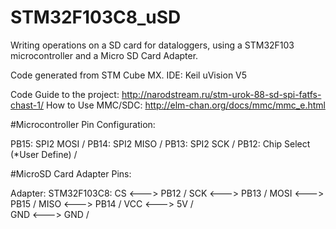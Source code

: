 # STM32F103C8_uSD

Writing operations on a SD card for dataloggers, using a STM32F103 microcontroller and a Micro SD Card Adapter.

Code generated from STM Cube MX.
IDE: Keil uVision V5

Code Guide to the project:  http://narodstream.ru/stm-urok-88-sd-spi-fatfs-chast-1/
How to Use MMC/SDC:         http://elm-chan.org/docs/mmc/mmc_e.html

#Microcontroller Pin Configuration:
  
 PB15: SPI2 MOSI  / 
 PB14: SPI2 MISO  /
 PB13: SPI2 SCK  /
 PB12: Chip Select (*User Define) /
    
#MicroSD Card Adapter Pins:
  
   Adapter:        STM32F103C8:
    CS      <--->   PB12 / 
    SCK     <--->   PB13 /
    MOSI    <--->   PB15 /
    MISO    <--->   PB14 /
    VCC     <--->   5V /  
    GND     <--->   GND /




